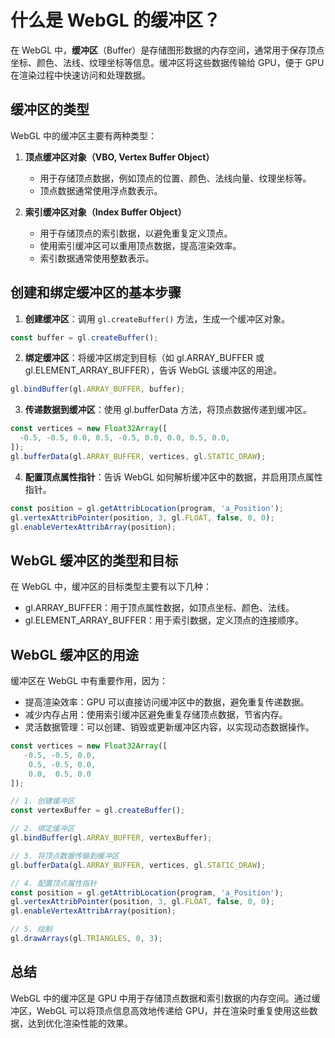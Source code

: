 # 什么是 WebGL 的缓冲区？

在 WebGL 中，**缓冲区**（Buffer）是存储图形数据的内存空间，通常用于保存顶点坐标、颜色、法线、纹理坐标等信息。缓冲区将这些数据传输给 GPU，便于 GPU 在渲染过程中快速访问和处理数据。

## 缓冲区的类型

WebGL 中的缓冲区主要有两种类型：

1. **顶点缓冲区对象（VBO, Vertex Buffer Object）**

   - 用于存储顶点数据，例如顶点的位置、颜色、法线向量、纹理坐标等。
   - 顶点数据通常使用浮点数表示。

2. **索引缓冲区对象（Index Buffer Object）**
   - 用于存储顶点的索引数据，以避免重复定义顶点。
   - 使用索引缓冲区可以重用顶点数据，提高渲染效率。
   - 索引数据通常使用整数表示。

## 创建和绑定缓冲区的基本步骤

1. **创建缓冲区**：调用 `gl.createBuffer()` 方法，生成一个缓冲区对象。

```javascript
const buffer = gl.createBuffer();
```

2. **绑定缓冲区**：将缓冲区绑定到目标（如 gl.ARRAY_BUFFER 或 gl.ELEMENT_ARRAY_BUFFER），告诉 WebGL 该缓冲区的用途。

```js
gl.bindBuffer(gl.ARRAY_BUFFER, buffer);
```

3. **传递数据到缓冲区**：使用 gl.bufferData 方法，将顶点数据传递到缓冲区。

```js
const vertices = new Float32Array([
  -0.5, -0.5, 0.0, 0.5, -0.5, 0.0, 0.0, 0.5, 0.0,
]);
gl.bufferData(gl.ARRAY_BUFFER, vertices, gl.STATIC_DRAW);
```

4. **配置顶点属性指针**：告诉 WebGL 如何解析缓冲区中的数据，并启用顶点属性指针。

```js
const position = gl.getAttribLocation(program, 'a_Position');
gl.vertexAttribPointer(position, 3, gl.FLOAT, false, 0, 0);
gl.enableVertexAttribArray(position);
```

## WebGL 缓冲区的类型和目标

在 WebGL 中，缓冲区的目标类型主要有以下几种：

- gl.ARRAY_BUFFER：用于顶点属性数据，如顶点坐标、颜色、法线。
- gl.ELEMENT_ARRAY_BUFFER：用于索引数据，定义顶点的连接顺序。

## WebGL 缓冲区的用途

缓冲区在 WebGL 中有重要作用，因为：

- 提高渲染效率：GPU 可以直接访问缓冲区中的数据，避免重复传递数据。
- 减少内存占用：使用索引缓冲区避免重复存储顶点数据，节省内存。
- 灵活数据管理：可以创建、销毁或更新缓冲区内容，以实现动态数据操作。
```js
const vertices = new Float32Array([
   -0.5, -0.5, 0.0,
    0.5, -0.5, 0.0,
    0.0,  0.5, 0.0
]);

// 1. 创建缓冲区
const vertexBuffer = gl.createBuffer();

// 2. 绑定缓冲区
gl.bindBuffer(gl.ARRAY_BUFFER, vertexBuffer);

// 3. 将顶点数据传输到缓冲区
gl.bufferData(gl.ARRAY_BUFFER, vertices, gl.STATIC_DRAW);

// 4. 配置顶点属性指针
const position = gl.getAttribLocation(program, 'a_Position');
gl.vertexAttribPointer(position, 3, gl.FLOAT, false, 0, 0);
gl.enableVertexAttribArray(position);

// 5. 绘制
gl.drawArrays(gl.TRIANGLES, 0, 3);

```

## 总结
WebGL 中的缓冲区是 GPU 中用于存储顶点数据和索引数据的内存空间。通过缓冲区，WebGL 可以将顶点信息高效地传递给 GPU，并在渲染时重复使用这些数据，达到优化渲染性能的效果。
